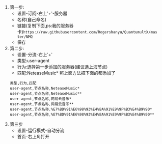 1. 第一步:
    - 设置-订阅-右上'+'-服务器
    - 名称(自己命名)
    - 链接(复制下面,ps:我的服务器卡)```https://raw.githubusercontent.com/Rogershanyu/QuantumultX/master/NMQ```
    - 保存
2. 第二步:
    - 设置-分流-右上'+'
    - 类型:user-agent
    - 行为:选择第一步添加的服务器(建议选上海节点)
    - 匹配:NeteaseMusic*
    照上面方法把下面的都添加了
    ```
    类型,行为,匹配
    user-agent,节点名称,NeteaseMusic*
    user-agent,节点名称,NeteaseMusic**
    user-agent,节点名称,网易云音乐*
    user-agent,节点名称,网易云音乐**
    user-agent,节点名称,%E7%BD%91%E6%98%93%E4%BA%91%E9%9F%B3%E4%B9%90*
    user-agent,节点名称,%E7%BD%91%E6%98%93%E4%BA%91%E9%9F%B3%E4%B9%90**
    ```
3. 第三步
    - 设置-运行模式-自动分流
    - 首页-右上角打开
